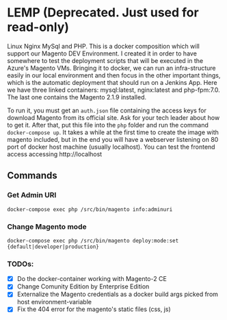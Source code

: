 # LEMP (Deprecated. Just used for read-only)

Linux Nginx MySql and PHP. This is a docker composition which will support our Magento DEV Environment. I created it in order to have somewhere to test the deployment scripts that will be executed in the Azure's Magento VMs. Bringing it to docker, we can run an infra-structure easily in our local environment and then focus in the other important things, which is the automatic deployment that should run on a Jenkins App. Here we have three linked containers: mysql:latest, nginx:latest and php-fpm:7.0. The last one contains the Magento 2.1.9 installed. 

To run it, you must get an `auth.json` file containing the access keys for download Magento from its official site. Ask for your tech leader about how to get it. After that, put this file into the `php` folder and run the command `docker-compose up`. It takes a while at the first time to create the image with magento included, but in the end you will have a webserver listening on 80 port of docker host machine (usually localhost). You can test the frontend access accessing http://localhost

## Commands
### Get Admin URI
```
docker-compose exec php /src/bin/magento info:adminuri
```
### Change Magento mode
```
docker-compose exec php /src/bin/magento deploy:mode:set {default|developer|production}
```

### TODOs:
- [x] Do the docker-container working with Magento-2 CE
- [x] Change Comunity Edition by Enterprise Edition 
- [x] Externalize the Magento credentials as a docker build args picked from host environment-variable
- [x] Fix the 404 error for the magento's static files (css, js)
